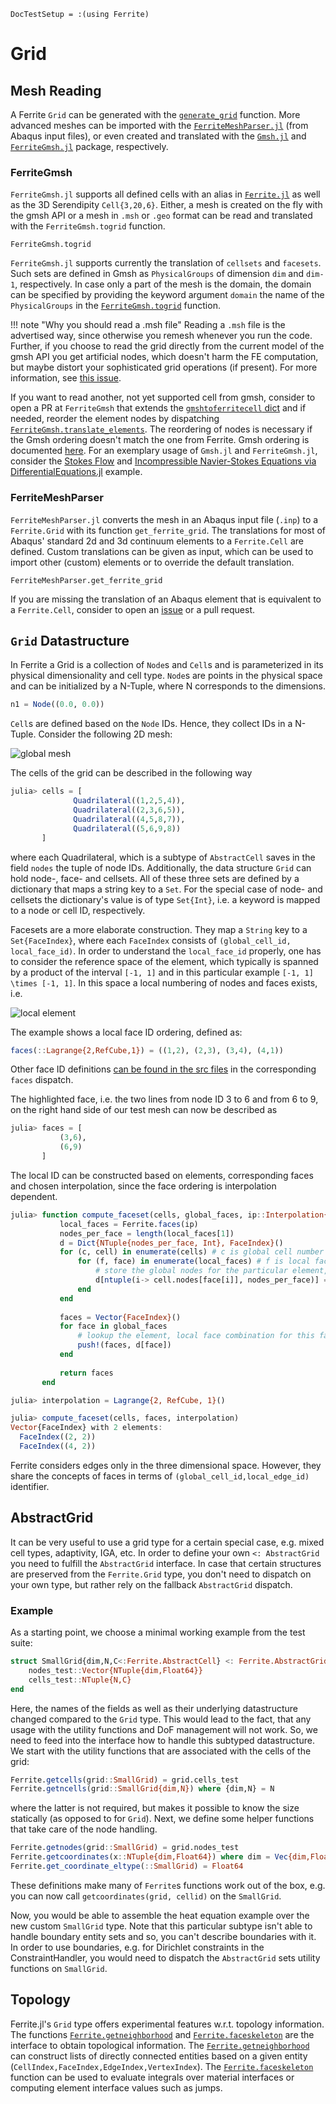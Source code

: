 ```@meta
DocTestSetup = :(using Ferrite)
```

# Grid

## Mesh Reading

A Ferrite `Grid` can be generated with the [`generate_grid`](@ref) function. 
More advanced meshes can be imported with the 
[`FerriteMeshParser.jl`](https://github.com/Ferrite-FEM/FerriteMeshParser.jl) (from Abaqus input files),
or even created and translated with the [`Gmsh.jl`](https://github.com/JuliaFEM/Gmsh.jl) and [`FerriteGmsh.jl`](https://github.com/Ferrite-FEM/FerriteGmsh.jl) package, respectively.

### FerriteGmsh

`FerriteGmsh.jl` supports all defined cells with an alias in [`Ferrite.jl`](https://github.com/Ferrite-FEM/Ferrite.jl/blob/master/src/Grid/grid.jl#L39-L54) as well as the 3D Serendipity `Cell{3,20,6}`.
Either, a mesh is created on the fly with the gmsh API or a mesh in `.msh` or `.geo` format can be read and translated with the `FerriteGmsh.togrid` function.
```@docs
FerriteGmsh.togrid
```
`FerriteGmsh.jl` supports currently the translation of `cellsets` and `facesets`.
Such sets are defined in Gmsh as `PhysicalGroups` of dimension `dim` and `dim-1`, respectively.
In case only a part of the mesh is the domain, the domain can be specified by providing the keyword argument `domain` the name of the `PhysicalGroups` in the [`FerriteGmsh.togrid`](@ref) function.

!!! note "Why you should read a .msh file"
    Reading a `.msh` file is the advertised way, since otherwise you remesh whenever you run the code.
    Further, if you choose to read the grid directly from the current model of the gmsh API you get artificial nodes,
    which doesn't harm the FE computation, but maybe distort your sophisticated grid operations (if present).
    For more information, see [this issue](https://github.com/Ferrite-FEM/FerriteGmsh.jl/issues/20).

If you want to read another, not yet supported cell from gmsh, consider to open a PR at `FerriteGmsh` that extends the [`gmshtoferritecell` dict](https://github.com/Ferrite-FEM/FerriteGmsh.jl/blob/c9de4f64b3ad3c73fcb36758855a6e517c6d0d95/src/FerriteGmsh.jl#L6-L15)
and if needed, reorder the element nodes by dispatching [`FerriteGmsh.translate_elements`](https://github.com/Ferrite-FEM/FerriteGmsh.jl/blob/c9de4f64b3ad3c73fcb36758855a6e517c6d0d95/src/FerriteGmsh.jl#L17-L63).
The reordering of nodes is necessary if the Gmsh ordering doesn't match the one from Ferrite. Gmsh ordering is documented [here](https://gmsh.info/doc/texinfo/gmsh.html#Node-ordering).
For an exemplary usage of `Gmsh.jl` and `FerriteGmsh.jl`, consider the [Stokes Flow](@ref) and [Incompressible Navier-Stokes Equations via DifferentialEquations.jl](@ref) example.

### FerriteMeshParser

`FerriteMeshParser.jl` converts the mesh in an Abaqus input file (`.inp`) to a `Ferrite.Grid` with its function `get_ferrite_grid`.
The translations for most of Abaqus' standard 2d and 3d continuum elements to a `Ferrite.Cell` are defined.
Custom translations can be given as input, which can be used to import other (custom) elements or to override the default translation.
```@docs
FerriteMeshParser.get_ferrite_grid
```

If you are missing the translation of an Abaqus element that is equivalent to a `Ferrite.Cell`,
consider to open an [issue](https://github.com/Ferrite-FEM/FerriteMeshParser.jl/issues/new) or a pull request. 

## `Grid` Datastructure

In Ferrite a Grid is a collection of `Node`s and `Cell`s and is parameterized in its physical dimensionality and cell type.
`Node`s are points in the physical space and can be initialized by a N-Tuple, where N corresponds to the dimensions.

```julia
n1 = Node((0.0, 0.0))
```

`Cell`s are defined based on the `Node` IDs. Hence, they collect IDs in a N-Tuple.
Consider the following 2D mesh:

![global mesh](./assets/global_mesh.svg)

The cells of the grid can be described in the following way

```julia
julia> cells = [
              Quadrilateral((1,2,5,4)),
              Quadrilateral((2,3,6,5)),
              Quadrilateral((4,5,8,7)),
              Quadrilateral((5,6,9,8))
       ]
```

where each Quadrilateral, which is a subtype of `AbstractCell` saves in the field `nodes` the tuple of node IDs.
Additionally, the data structure `Grid` can hold node-, face- and cellsets. 
All of these three sets are defined by a dictionary that maps a string key to a `Set`. 
For the special case of node- and cellsets the dictionary's value is of type `Set{Int}`, i.e. a keyword is mapped to a node or cell ID, respectively. 

Facesets are a more elaborate construction. They map a `String` key to a `Set{FaceIndex}`, where each `FaceIndex` consists of `(global_cell_id, local_face_id)`.
In order to understand the `local_face_id` properly, one has to consider the reference space of the element, which typically is spanned by a product of the interval ``[-1, 1]`` and in this particular example ``[-1, 1] \times [-1, 1]``. 
In this space a local numbering of nodes and faces exists, i.e.


![local element](./assets/local_element.svg)


The example shows a local face ID ordering, defined as:

```julia
faces(::Lagrange{2,RefCube,1}) = ((1,2), (2,3), (3,4), (4,1))
```

Other face ID definitions [can be found in the src files](https://github.com/Ferrite-FEM/Ferrite.jl/blob/8224282ab4d67cb523ef342e4a6ceb1716764ada/src/interpolations.jl#L154) in the corresponding `faces` dispatch.


The highlighted face, i.e. the two lines from node ID 3 to 6 and from 6 to 9, on the right hand side of our test mesh can now be described as

```julia
julia> faces = [
           (3,6),
           (6,9)
       ]
```

The local ID can be constructed based on elements, corresponding faces and chosen interpolation, since the face ordering is interpolation dependent.
```julia
julia> function compute_faceset(cells, global_faces, ip::Interpolation{dim}) where {dim}
           local_faces = Ferrite.faces(ip)
           nodes_per_face = length(local_faces[1])
           d = Dict{NTuple{nodes_per_face, Int}, FaceIndex}()
           for (c, cell) in enumerate(cells) # c is global cell number
               for (f, face) in enumerate(local_faces) # f is local face number
                   # store the global nodes for the particular element, local face combination
                   d[ntuple(i-> cell.nodes[face[i]], nodes_per_face)] = FaceIndex(c, f)
               end
           end
       
           faces = Vector{FaceIndex}()
           for face in global_faces
               # lookup the element, local face combination for this face
               push!(faces, d[face])
           end
       
           return faces
       end

julia> interpolation = Lagrange{2, RefCube, 1}()

julia> compute_faceset(cells, faces, interpolation)
Vector{FaceIndex} with 2 elements:
  FaceIndex((2, 2))
  FaceIndex((4, 2))
```

Ferrite considers edges only in the three dimensional space. However, they share the concepts of faces in terms of `(global_cell_id,local_edge_id)` identifier.

## AbstractGrid

It can be very useful to use a grid type for a certain special case, e.g. mixed cell types, adaptivity, IGA, etc.
In order to define your own `<: AbstractGrid` you need to fulfill the `AbstractGrid` interface.
In case that certain structures are preserved from the `Ferrite.Grid` type, you don't need to dispatch on your own type, but rather rely on the fallback `AbstractGrid` dispatch.

### Example

As a starting point, we choose a minimal working example from the test suite:

```julia
struct SmallGrid{dim,N,C<:Ferrite.AbstractCell} <: Ferrite.AbstractGrid{dim}
    nodes_test::Vector{NTuple{dim,Float64}}
    cells_test::NTuple{N,C}
end
```

Here, the names of the fields as well as their underlying datastructure changed compared to the `Grid` type. This would lead to the fact, that any usage
with the utility functions and DoF management will not work. So, we need to feed into the interface how to handle this subtyped datastructure.
We start with the utility functions that are associated with the cells of the grid:

```julia
Ferrite.getcells(grid::SmallGrid) = grid.cells_test
Ferrite.getncells(grid::SmallGrid{dim,N}) where {dim,N} = N
```
where the latter is not required, but makes it possible to know the size statically (as opposed to for `Grid`).
Next, we define some helper functions that take care of the node handling.

```julia
Ferrite.getnodes(grid::SmallGrid) = grid.nodes_test
Ferrite.getcoordinates(x::NTuple{dim,Float64}) where dim = Vec{dim,Float64}(x)
Ferrite.get_coordinate_eltype(::SmallGrid) = Float64
```

These definitions make many of `Ferrite`s functions work out of the box, e.g. you can now call 
`getcoordinates(grid, cellid)` on the `SmallGrid`. 

Now, you would be able to assemble the heat equation example over the new custom `SmallGrid` type.
Note that this particular subtype isn't able to handle boundary entity sets and so, you can't describe boundaries with it.
In order to use boundaries, e.g. for Dirichlet constraints in the ConstraintHandler, you would need to dispatch the `AbstractGrid` sets utility functions on `SmallGrid`.

## Topology

Ferrite.jl's `Grid` type offers experimental features w.r.t. topology information. The functions [`Ferrite.getneighborhood`](@ref) and [`Ferrite.faceskeleton`](@ref)
are the interface to obtain topological information. The [`Ferrite.getneighborhood`](@ref) can construct lists of directly connected entities based on a given entity (`CellIndex,FaceIndex,EdgeIndex,VertexIndex`).
The [`Ferrite.faceskeleton`](@ref) function can be used to evaluate integrals over material interfaces or computing element interface values such as jumps.
